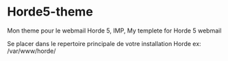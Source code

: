 # Horde5-theme
Mon theme pour le webmail Horde 5, IMP,
My templete for Horde 5 webmail 

Se placer dans le repertoire principale de votre installation Horde ex: /var/www/horde/
